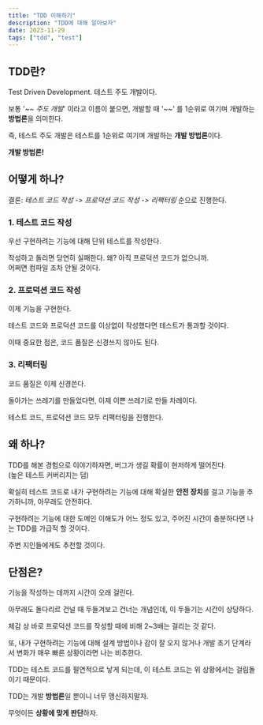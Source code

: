 ```yaml
---
title: "TDD 이해하기"
description: "TDD에 대해 알아보자"
date: 2023-11-29
tags: ["tdd", "test"]
---
```


## TDD란?

Test Driven Development. 테스트 주도 개발이다.

보통 '_~~ 주도 개발_' 이라고 이름이 붙으면, 개발할 때 '_~~_' 를 1순위로 여기며 개발하는 **방법론**을 의미한다.

즉, 테스트 주도 개발은 테스트를 1순위로 여기며 개발하는 **개발 방법론**이다.

**개발 방법론!**

## 어떻게 하나?

결론: _테스트 코드 작성 -> 프로덕션 코드 작성 -> 리팩터링_ 순으로 진행한다.

### 1. 테스트 코드 작성

우선 구현하려는 기능에 대해 단위 테스트를 작성한다.

작성하고 돌리면 당연히 실패한다. 왜? 아직 프로덕션 코드가 없으니까.<br>
어쩌면 컴파일 조차 안될 것이다.

### 2. 프로덕션 코드 작성

이제 기능을 구현한다.

테스트 코드와 프로덕션 코드를 이상없이 작성했다면 테스트가 통과할 것이다.

이때 중요한 점은, 코드 품질은 신경쓰지 않아도 된다.

### 3. 리팩터링

코드 품질은 이제 신경쓴다.

돌아가는 쓰레기를 만들었다면, 이제 이쁜 쓰레기로 만들 차례이다.

테스트 코드, 프로덕션 코드 모두 리팩터링을 진행한다.

## 왜 하나?

TDD를 해본 경험으로 이야기하자면, 버그가 생길 확률이 현저하게 떨어진다. <br>
(높은 테스트 커버리지는 덤)

확실히 테스트 코드로 내가 구현하려는 기능에 대해 확실한 **안전 장치**를 걸고 기능을 추가하니까, 아무래도 안전하다.

구현하려는 기능에 대한 도메인 이해도가 어느 정도 있고, 주어진 시간이 충분하다면 나는 TDD를 가급적 할 것이다.

주변 지인들에게도 추천할 것이다.

## 단점은?

기능을 작성하는 데까지 시간이 오래 걸린다.

아무래도 돌다리르 건널 때 두들겨보고 건너는 개념인데, 이 두들기는 시간이 상당하다.

체감 상 바로 프로덕션 코드를 작성할 때에 비해 2~3배는 걸리는 것 같다.

또, 내가 구현하려는 기능에 대해 설계 방법이나 감이 잘 오지 않거나 개발 초기 단계라서 변화가 매우 빠른 상황이라면 나는 비추한다.

TDD는 테스트 코드를 필연적으로 낳게 되는데, 이 테스트 코드는 위 상황에서는 걸림돌이기 때문이다.

TDD는 개발 **방법론**일 뿐이니 너무 맹신하지말자.

무엇이든 **상황에 맞게 판단**하자.
